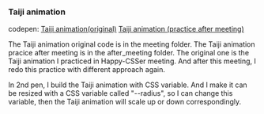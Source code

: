 ### Taiji animation

codepen:
[Taiji animation(original)](https://codepen.io/arcobalenoi27/pen/BRzZwv)
[Taiji animation (practice after meeting)](http://codepen.io/arcobalenoi27/pen/MmeEVL)

The Taiji animation original code is in the meeting folder.
The Taiji animation pracice after meeting is in the after_meeting folder.
The original one is the Taiji animation I practiced in Happy-CSSer meeting.
And after this meeting, I redo this practice with different approach again.

In 2nd pen, I build the Taiji animation with CSS variable. And I make it can be resized with a CSS  variable called "--radius", so I can change this variable, then the Taiji animation will scale up or down correspondingly.

